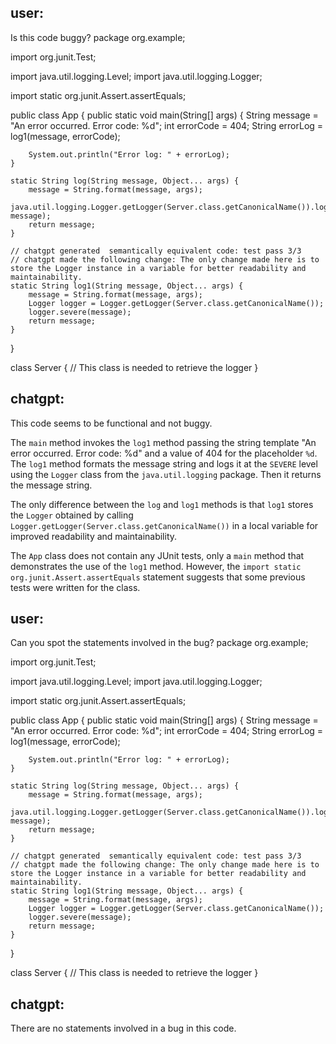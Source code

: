 

## user: 

Is this code buggy?
package org.example;

import org.junit.Test;

import java.util.logging.Level;
import java.util.logging.Logger;

import static org.junit.Assert.assertEquals;

public class App {
    public static void main(String[] args) {
        String message = "An error occurred. Error code: %d";
        int errorCode = 404;
        String errorLog = log1(message, errorCode);

        System.out.println("Error log: " + errorLog);
    }

    static String log(String message, Object... args) {
        message = String.format(message, args);
        java.util.logging.Logger.getLogger(Server.class.getCanonicalName()).log(Level.SEVERE, message);
        return message;
    }

    // chatgpt generated  semantically equivalent code: test pass 3/3
    // chatgpt made the following change: The only change made here is to store the Logger instance in a variable for better readability and maintainability.
    static String log1(String message, Object... args) {
        message = String.format(message, args);
        Logger logger = Logger.getLogger(Server.class.getCanonicalName());
        logger.severe(message);
        return message;
    }



}

class Server {
    // This class is needed to retrieve the logger
}

## chatgpt: 

This code seems to be functional and not buggy. 

The `main` method invokes the `log1` method passing the string template "An error occurred. Error code: %d" and a value of 404 for the placeholder `%d`. The `log1` method formats the message string and logs it at the `SEVERE` level using the `Logger` class from the `java.util.logging` package. Then it returns the message string.

The only difference between the `log` and `log1` methods is that `log1` stores the `Logger` obtained by calling `Logger.getLogger(Server.class.getCanonicalName())` in a local variable for improved readability and maintainability.

The `App` class does not contain any JUnit tests, only a `main` method that demonstrates the use of the `log1` method. However, the `import static org.junit.Assert.assertEquals` statement suggests that some previous tests were written for the class.

## user: 

Can you spot the statements involved in the bug?
package org.example;

import org.junit.Test;

import java.util.logging.Level;
import java.util.logging.Logger;

import static org.junit.Assert.assertEquals;

public class App {
    public static void main(String[] args) {
        String message = "An error occurred. Error code: %d";
        int errorCode = 404;
        String errorLog = log1(message, errorCode);

        System.out.println("Error log: " + errorLog);
    }

    static String log(String message, Object... args) {
        message = String.format(message, args);
        java.util.logging.Logger.getLogger(Server.class.getCanonicalName()).log(Level.SEVERE, message);
        return message;
    }

    // chatgpt generated  semantically equivalent code: test pass 3/3
    // chatgpt made the following change: The only change made here is to store the Logger instance in a variable for better readability and maintainability.
    static String log1(String message, Object... args) {
        message = String.format(message, args);
        Logger logger = Logger.getLogger(Server.class.getCanonicalName());
        logger.severe(message);
        return message;
    }



}

class Server {
    // This class is needed to retrieve the logger
}

## chatgpt: 

There are no statements involved in a bug in this code.